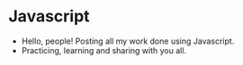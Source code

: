 # Javascript
- Hello, people! Posting all my work done using Javascript.
- Practicing, learning and sharing with you all.
